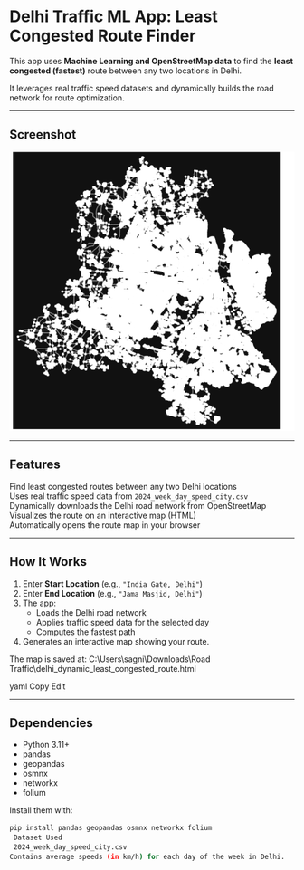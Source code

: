 #  Delhi Traffic ML App: Least Congested Route Finder

This app uses **Machine Learning and OpenStreetMap data** to find the **least congested (fastest)** route between any two locations in Delhi.  

It leverages real traffic speed datasets and dynamically builds the road network for route optimization.

---

##  Screenshot

![App Screenshot](Screenshot%202025-07-19%20232841.png)

---

##  Features

 Find least congested routes between any two Delhi locations  
 Uses real traffic speed data from `2024_week_day_speed_city.csv`  
 Dynamically downloads the Delhi road network from OpenStreetMap  
 Visualizes the route on an interactive map (HTML)  
 Automatically opens the route map in your browser  

---

##  How It Works

1. Enter **Start Location** (e.g., `"India Gate, Delhi"`)  
2. Enter **End Location** (e.g., `"Jama Masjid, Delhi"`)  
3. The app:
   - Loads the Delhi road network
   - Applies traffic speed data for the selected day
   - Computes the fastest path
4. Generates an interactive map showing your route.  

The map is saved at:
C:\Users\sagni\Downloads\Road Traffic\delhi_dynamic_least_congested_route.html

yaml
Copy
Edit

---

##  Dependencies

- Python 3.11+
- pandas
- geopandas
- osmnx
- networkx
- folium

Install them with:
```bash
pip install pandas geopandas osmnx networkx folium
 Dataset Used
 2024_week_day_speed_city.csv
Contains average speeds (in km/h) for each day of the week in Delhi.

